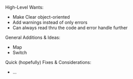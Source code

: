 High-Level Wants:
- Make Clear object-oriented
- Add warnings instead of only errors
- Can always read thru the code and error handle further

General Additions & Ideas:
- Map
- Switch

Quick (hopefully) Fixes & Considerations:
- ...
